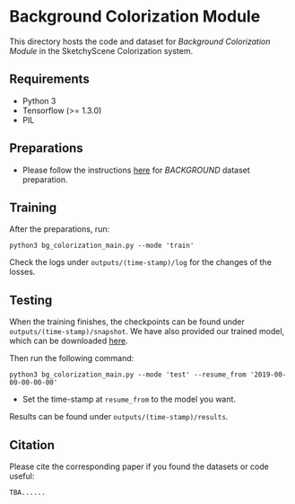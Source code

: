 # Background Colorization Module

This directory hosts the code and dataset for *Background Colorization Module* in the SketchyScene Colorization system.

## Requirements
- Python 3
- Tensorflow (>= 1.3.0)
- PIL


## Preparations

- Please follow the instructions [here](/Background_Colorization/data) for *BACKGROUND* dataset preparation.


## Training

After the preparations, run:
```
python3 bg_colorization_main.py --mode 'train'
```

Check the logs under `outputs/(time-stamp)/log` for the changes of the losses.


## Testing

When the training finishes, the checkpoints can be found under `outputs/(time-stamp)/snapshot`. We have also provided our trained model, which can be downloaded [here](https://drive.google.com/drive/folders/1wGU3vln9Nc_Z2NV2F5nyt_2NbqDsvuRO?usp=sharing).

Then run the following command:

```
python3 bg_colorization_main.py --mode 'test' --resume_from '2019-00-00-00-00-00'
```
  - Set the time-stamp at `resume_from` to the model you want.

Results can be found under `outputs/(time-stamp)/results`.


## Citation

Please cite the corresponding paper if you found the datasets or code useful:

```
TBA......
```

